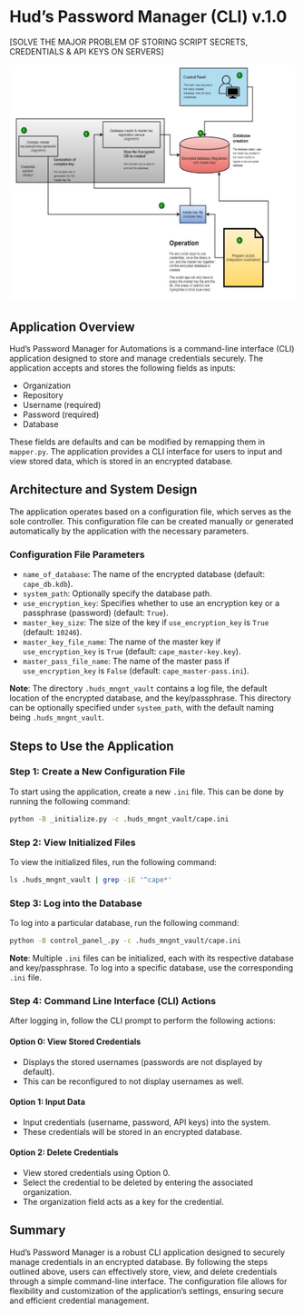 # Hud’s Password Manager (CLI) v.1.0
[SOLVE THE MAJOR PROBLEM OF STORING SCRIPT SECRETS, CREDENTIALS & API KEYS ON SERVERS]

![HLD](./pams.png)

## Application Overview
Hud’s Password Manager for Automations is a command-line interface (CLI) application designed to store and manage credentials securely. The application accepts and stores the following fields as inputs:
- Organization
- Repository
- Username (required)
- Password (required)
- Database

These fields are defaults and can be modified by remapping them in `mapper.py`. The application provides a CLI interface for users to input and view stored data, which is stored in an encrypted database.

## Architecture and System Design
The application operates based on a configuration file, which serves as the sole controller. This configuration file can be created manually or generated automatically by the application with the necessary parameters.

### Configuration File Parameters
- `name_of_database`: The name of the encrypted database (default: `cape_db.kdb`).
- `system_path`: Optionally specify the database path.
- `use_encryption_key`: Specifies whether to use an encryption key or a passphrase (password) (default: `True`).
- `master_key_size`: The size of the key if `use_encryption_key` is `True` (default: `10246`).
- `master_key_file_name`: The name of the master key if `use_encryption_key` is `True` (default: `cape_master-key.key`).
- `master_pass_file_name`: The name of the master pass if `use_encryption_key` is `False` (default: `cape_master-pass.ini`).

**Note**: The directory `.huds_mngnt_vault` contains a log file, the default location of the encrypted database, and the key/passphrase. This directory can be optionally specified under `system_path`, with the default naming being `.huds_mngnt_vault`.

## Steps to Use the Application

### Step 1: Create a New Configuration File
To start using the application, create a new `.ini` file. This can be done by running the following command:
```bash
python -B _initialize.py -c .huds_mngnt_vault/cape.ini
```

### Step 2: View Initialized Files
To view the initialized files, run the following command:
```bash
ls .huds_mngnt_vault | grep -iE '^cape*'
```

### Step 3: Log into the Database
To log into a particular database, run the following command:
```bash
python -B control_panel_.py -c .huds_mngnt_vault/cape.ini
```
**Note**: Multiple `.ini` files can be initialized, each with its respective database and key/passphrase. To log into a specific database, use the corresponding `.ini` file.

### Step 4: Command Line Interface (CLI) Actions
After logging in, follow the CLI prompt to perform the following actions:

#### Option 0: View Stored Credentials
- Displays the stored usernames (passwords are not displayed by default).
- This can be reconfigured to not display usernames as well.

#### Option 1: Input Data
- Input credentials (username, password, API keys) into the system.
- These credentials will be stored in an encrypted database.

#### Option 2: Delete Credentials
- View stored credentials using Option 0.
- Select the credential to be deleted by entering the associated organization.
- The organization field acts as a key for the credential.

## Summary
Hud’s Password Manager is a robust CLI application designed to securely manage credentials in an encrypted database. By following the steps outlined above, users can effectively store, view, and delete credentials through a simple command-line interface. The configuration file allows for flexibility and customization of the application’s settings, ensuring secure and efficient credential management.
